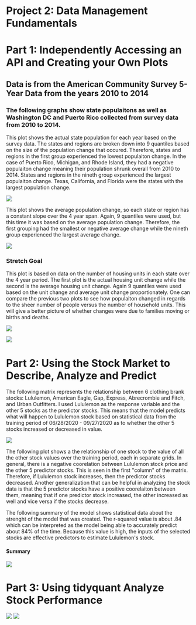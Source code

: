 # Project 2: Data Management Fundamentals

# Part 1: Independently Accessing an API and Creating your Own Plots
## Data is from the American Community Survey 5-Year Data from the years 2010 to 2014

### The following graphs show state populaitons as well as Washington DC and Puerto Rico collected from survey data from 2010 to 2014. 

This plot shows the actual state population for each year based on the survey data. The states and regions are broken down into 9 quantiles based on the size of the population change that occured. Therefore, states and regions in the first group experienced the lowest populaiton change. In the case of Puerto Rico, Michigan, and Rhode Island, they had a negative populaiton change meaning their population shrunk overall from 2010 to 2014. States and regions in the nineth group experienced the largest populaiton change. Texas, California, and Florida were the states with the largest population change.

![](state_pop_change_2010_14.png)

This plot shows the average population change, so each state or region has a constant slope over the 4 year span. Again, 9 quantiles were used, but this time it was based on the average population change. Therefore, the first grouping had the smallest or negative average change while the nineth group experienced the largest average change. 

![](avg_pop_change_2010_14.png)

### Stretch Goal
This plot is based on data on the number of housing units in each state over the 4 year period. The first plot is the actual housing unit change while the second is the average housing unit change. Again 9 quantiles were used based on the unit change and average unit change proportionately. One can compare the previous two plots to see how populaiton changed in regards to the sheer number of people versus the number of household units. This will give a better picture of whether changes were due to families moving or births and deaths. 

![](housing_unit_change.png)

![](avg_housing_unit_change.png)

# Part 2: Using the Stock Market to Describe, Analyze and Predict

The following matrix represents the relationship between 6 clothing brank stocks: Lululemon, American Eagle, Gap, Express, Abrecrombie and Fitch, and Urban Outfitters. I used Lululemon as the response variable and the other 5 stocks as the predictor stocks. This means that the model predicts what will happen to Lululemon stock based on statistical data from the training period of 06/28/2020 - 09/27/2020 as to whether the other 5 stocks increased or decreased in value. 

![](matrix_clothing_stock_predict_lulu.png)

The following plot shows a the relationship of one stock to the value of all the other stock values over the training period, each in separate grids. In general, there is a negative coorelation between Lululemon stock price and the other 5 predictor stocks. This is seen in the first "column" of the matrix. Therefore, if Lululemon stock increases, then the predictor stocks decreased. Another generalization that can be helpful in analyzing the stock data is that the 5 predictor stocks have a positive coorelaiton between them, meaning that if one predictor stock increased, the other increased as well and vice versa if the stocks decrease. 

The following summary of the model shows statistical data about the strenght of the model that was created. The r-squared value is about .84 which can be interpreted as the model being able to accurately predict about 84% of the time. Because this value is high, the inputs of the selected stocks are effective predictors to estimate Lululemon's stock. 

#### Summary

![](summary.lulu.png)

# Part 3: Using tidyquant Analyze Stock Performance

![](portfolio_returns.png)
![](portfolio_growth.png)
